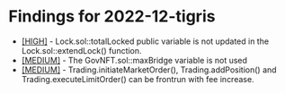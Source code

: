 # Findings for 2022-12-tigris 

- [[HIGH]]([HIGH]-Lock.sol::totalLocked_public_variable_is_not_updated_in_the_Lock.sol::extendLock()_function./README.md) - Lock.sol::totalLocked public variable is not updated in the Lock.sol::extendLock() function.
- [[MEDIUM]]([MEDIUM]-The_GovNFT.sol::maxBridge_variable_is_not_used/README.md) - The GovNFT.sol::maxBridge variable is not used
- [[MEDIUM]]([MEDIUM]-Trading.initiateMarketOrder(),_Trading.addPosition()_and_Trading.executeLimitOrder()_can_be_frontrun_with_fee_increase./README.md) - Trading.initiateMarketOrder(), Trading.addPosition() and Trading.executeLimitOrder() can be frontrun with fee increase.
